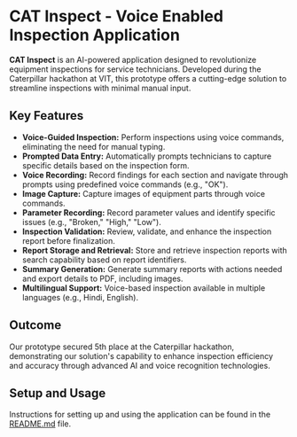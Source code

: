 # CAT Inspect - Voice Enabled Inspection Application

**CAT Inspect** is an AI-powered application designed to revolutionize equipment inspections for service technicians. Developed during the Caterpillar hackathon at VIT, this prototype offers a cutting-edge solution to streamline inspections with minimal manual input.

## Key Features

- **Voice-Guided Inspection:** Perform inspections using voice commands, eliminating the need for manual typing.
- **Prompted Data Entry:** Automatically prompts technicians to capture specific details based on the inspection form.
- **Voice Recording:** Record findings for each section and navigate through prompts using predefined voice commands (e.g., "OK").
- **Image Capture:** Capture images of equipment parts through voice commands.
- **Parameter Recording:** Record parameter values and identify specific issues (e.g., "Broken," "High," "Low").
- **Inspection Validation:** Review, validate, and enhance the inspection report before finalization.
- **Report Storage and Retrieval:** Store and retrieve inspection reports with search capability based on report identifiers.
- **Summary Generation:** Generate summary reports with actions needed and export details to PDF, including images.
- **Multilingual Support:** Voice-based inspection available in multiple languages (e.g., Hindi, English).

## Outcome

Our prototype secured 5th place at the Caterpillar hackathon, demonstrating our solution's capability to enhance inspection efficiency and accuracy through advanced AI and voice recognition technologies.

## Setup and Usage

Instructions for setting up and using the application can be found in the [README.md](README.md) file.


